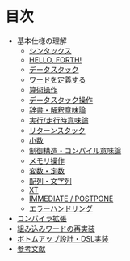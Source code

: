 # 目次

* 基本仕様の理解
  * [シンタックス](syntax.md)
  * [HELLO, FORTH!](hello_forth.md)
  * [データスタック](data_stack.md)
  * [ワードを定義する](define_words.md)
  * [算術操作](arithmetic_operations.md)
  * [データスタック操作](manipulate_data_stack.md)
  * [辞書・解釈意味論]()
  * [実行/走行時意味論]()
  * [リターンスタック]()
  * [小数](floating.md)
  * [制御構造・コンパイル意味論]()
  * [メモリ操作]()
  * [変数・定数](variable_constant.md)
  * [配列・文字列](array_string.md)
  * [XT](execution_token.md)
  * [IMMEDIATE / POSTPONE]()
  * [エラーハンドリング]()
* [コンパイラ拡張]()
* [組み込みワードの再実装]()
* [ボトムアップ設計・DSL実装]()
* [参考文献](bibliography.md)
